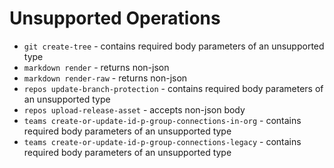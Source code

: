 
# Unsupported Operations

 - `git create-tree` - contains required body parameters of an unsupported type
 - `markdown render` - returns non-json
 - `markdown render-raw` - returns non-json
 - `repos update-branch-protection` - contains required body parameters of an unsupported type
 - `repos upload-release-asset` - accepts non-json body
 - `teams create-or-update-id-p-group-connections-in-org` - contains required body parameters of an unsupported type
 - `teams create-or-update-id-p-group-connections-legacy` - contains required body parameters of an unsupported type
